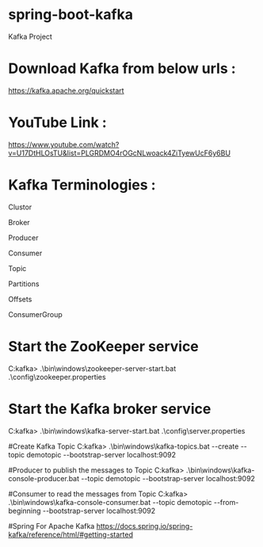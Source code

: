 # spring-boot-kafka
Kafka Project 

# Download Kafka from below urls  :
https://kafka.apache.org/quickstart

# YouTube Link :
https://www.youtube.com/watch?v=U17DtHLOsTU&list=PLGRDMO4rOGcNLwoack4ZiTyewUcF6y6BU

# Kafka Terminologies : 
Clustor

Broker

Producer

Consumer

Topic

Partitions

Offsets

ConsumerGroup

# Start the ZooKeeper service
C:kafka> .\bin\windows\zookeeper-server-start.bat .\config\zookeeper.properties


# Start the Kafka broker service
C:kafka> .\bin\windows\kafka-server-start.bat .\config\server.properties

#Create Kafka Topic
C:kafka> .\bin\windows\kafka-topics.bat --create --topic demotopic --bootstrap-server localhost:9092


#Producer to publish the messages to Topic
C:kafka> .\bin\windows\kafka-console-producer.bat --topic demotopic --bootstrap-server localhost:9092

#Consumer to read the messages from Topic
C:kafka> .\bin\windows\kafka-console-consumer.bat --topic demotopic --from-beginning --bootstrap-server localhost:9092


#Spring For Apache Kafka
https://docs.spring.io/spring-kafka/reference/html/#getting-started
